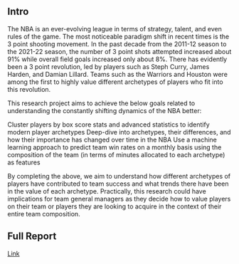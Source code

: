 ## Intro

The NBA is an ever-evolving league in terms of strategy, talent, and even rules of the game. The most noticeable paradigm shift in recent times is the 3 point shooting movement. In the past decade from the 2011-12 season to the 2021-22 season, the number of 3 point shots attempted increased about 91% while overall field goals increased only about 8%. There has evidently been a 3 point revolution, led by players such as Steph Curry, James Harden, and Damian Lillard. Teams such as the Warriors and Houston were among the first to highly value different archetypes of players who fit into this revolution.

This research project aims to achieve the below goals related to understanding the constantly shifting dynamics of the NBA better:

Cluster players by box score stats and advanced statistics to identify modern player archetypes
Deep-dive into archetypes, their differences, and how their importance has changed over time in the NBA
Use a machine learning approach to predict team win rates on a monthly basis using the composition of the team (in terms of minutes allocated to each archetype) as features

By completing the above, we aim to understand how different archetypes of players have contributed to team success and what trends there have been in the value of each archetype. Practically, this research could have implications for team general managers as they decide how to value players on their team or players they are looking to acquire in the context of their entire team composition. 

## Full Report
[Link](https://duckduckgo.com)
